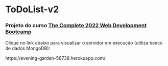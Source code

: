 # ToDoList-v2

<h3>Projeto do curso <a href="https://www.udemy.com/course/the-complete-web-development-bootcamp/">The Complete 2022 Web Development Bootcamp</a></h3>

<p>Clique no link abaixo para visualizar o servidor em execução (utiliza banco de dados MongoDB):</p>
<p>https://evening-garden-56738.herokuapp.com/</p>
